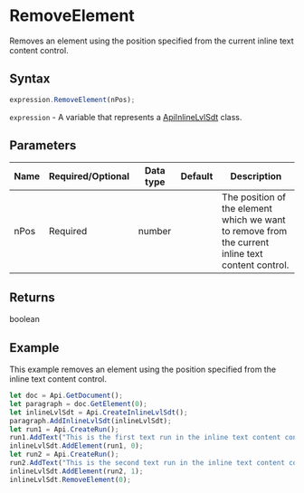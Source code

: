 # RemoveElement

Removes an element using the position specified from the current inline text content control.

## Syntax

```javascript
expression.RemoveElement(nPos);
```

`expression` - A variable that represents a [ApiInlineLvlSdt](../ApiInlineLvlSdt.md) class.

## Parameters

| **Name** | **Required/Optional** | **Data type** | **Default** | **Description** |
| ------------- | ------------- | ------------- | ------------- | ------------- |
| nPos | Required | number |  | The position of the element which we want to remove from the current inline text content control. |

## Returns

boolean

## Example

This example removes an element using the position specified from the inline text content control.

```javascript editor-
let doc = Api.GetDocument();
let paragraph = doc.GetElement(0);
let inlineLvlSdt = Api.CreateInlineLvlSdt();
paragraph.AddInlineLvlSdt(inlineLvlSdt);
let run1 = Api.CreateRun();
run1.AddText("This is the first text run in the inline text content control.");
inlineLvlSdt.AddElement(run1, 0);
let run2 = Api.CreateRun();
run2.AddText("This is the second text run in the inline text content control. The first text run was removed.");
inlineLvlSdt.AddElement(run2, 1);
inlineLvlSdt.RemoveElement(0);
```
